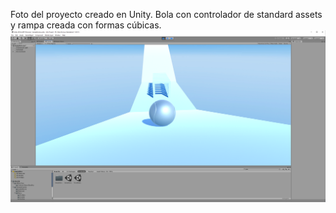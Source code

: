 Foto del proyecto creado en Unity. Bola con controlador de standard assets y rampa creada con formas cúbicas.
![alt tag](Imagenes/proyectoimag.png)
